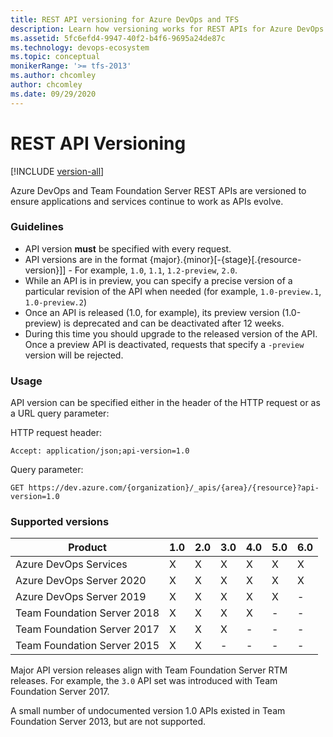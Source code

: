 ```yaml
---
title: REST API versioning for Azure DevOps and TFS
description: Learn how versioning works for REST APIs for Azure DevOps and TFS
ms.assetid: 5fc6efd4-9947-40f2-b4f6-9695a24de87c
ms.technology: devops-ecosystem
ms.topic: conceptual
monikerRange: '>= tfs-2013'
ms.author: chcomley
author: chcomley
ms.date: 09/29/2020
---
```


# REST API Versioning

[!INCLUDE [version-all](../../includes/version-all.md)]

Azure DevOps and Team Foundation Server REST APIs are versioned to ensure applications and services continue to work as APIs evolve.

### Guidelines

* API version **must** be specified with every request.
* API versions are in the format {major}.{minor}[-{stage}[.{resource-version}]] - For example, ```1.0```, ```1.1```, ```1.2-preview```, ```2.0```.
* While an API is in preview, you can specify a precise version of a particular revision of the API when needed (for example, ```1.0-preview.1```, ```1.0-preview.2```)
* Once an API is released (1.0, for example), its preview version (1.0-preview) is deprecated and can be deactivated after 12 weeks.
* During this time you should upgrade to the released version of the API. Once a preview API is deactivated, requests that specify a ```-preview``` version will be rejected.

### Usage

API version can be specified either in the header of the HTTP request or as a URL query parameter:

HTTP request header:
```http
Accept: application/json;api-version=1.0
```

Query parameter:
```no-highlight
GET https://dev.azure.com/{organization}/_apis/{area}/{resource}?api-version=1.0
```

### Supported versions


| Product                     | 1.0 | 2.0 | 3.0 | 4.0 | 5.0 | 6.0 |
|-----------------------------|-----|-----|-----|-----|-----|-----|
| Azure DevOps Services       | X   | X   | X   | X   | X   | X  |
| Azure DevOps Server 2020    | X   | X   | X   | X   | X   | X  |
| Azure DevOps Server 2019    | X   | X   | X   | X   | X   | -   |
| Team Foundation Server 2018 | X   | X   | X   | X   | -   | -   |
| Team Foundation Server 2017 | X   | X   | X   | -   | -   | -   |
| Team Foundation Server 2015 | X   | X   | -   | -   | -   | -   |


Major API version releases align with Team Foundation Server RTM releases. For example, the `3.0` API set was introduced with Team Foundation Server 2017.

A small number of undocumented version 1.0 APIs existed in Team Foundation Server 2013, but are not supported.
